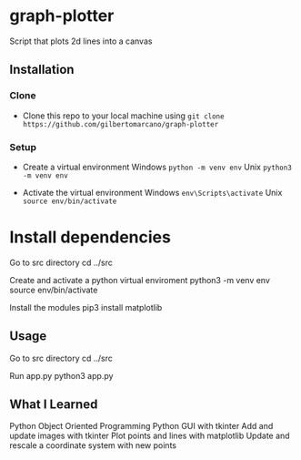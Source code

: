 # graph-plotter
Script that plots 2d lines into a canvas

## Installation

### Clone

- Clone this repo to your local machine using `git clone https://github.com/gilbertomarcano/graph-plotter`

### Setup

- Create a virtual environment
Windows `python -m venv env`
Unix `python3 -m venv env`

- Activate the virtual environment
Windows `env\Scripts\activate`
Unix `source env/bin/activate`


# Install dependencies

Go to src directory
cd ../src

Create and activate a python virtual enviroment
python3 -m venv env
source env/bin/activate

Install the modules
pip3 install matplotlib

## Usage

Go to src directory
cd ../src

Run app.py
python3 app.py

## What I Learned
Python Object Oriented Programming
Python GUI with tkinter
Add and update images with tkinter
Plot points and lines with matplotlib
Update and rescale a coordinate system with new points